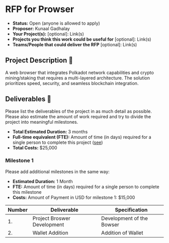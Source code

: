# RFP for Prowser

* **Status:** Open (anyone is allowed to apply) 
* **Proposer:** Kunaal Gadhalay
* **Your Project(s):** [optional]: Link(s)
* **Projects you think this work could be useful for** [optional]: Link(s)
* **Teams/People that could deliver the RFP** [optional]: Link(s)

## Project Description :page_facing_up: 

A web browser that integrates Polkadot network capabilities and crypto mining/staking that requires a multi-layered architecture. The solution prioritizes speed, security, and seamless blockchain integration.

## Deliverables :nut_and_bolt:

Please list the deliverables of the project in as much detail as possible. Please also estimate the amount of work required and try to divide the project into meaningful milestones.

* **Total Estimated Duration:** 3 months
* **Full-time equivalent (FTE):**  Amount of time (in days) required for a single person to complete this project ([see](https://en.wikipedia.org/wiki/Full-time_equivalent)) 
* **Total Costs:** $25,000 
### Milestone 1

Please add additional milestones in the same way: 
* **Estimated Duration:** 1 Month 
* **FTE:**  Amount of time (in days) required for a single person to complete this milestone
* **Costs:** Amount of Payment in USD for milestone 1: $15,000


| Number | Deliverable | Specification | 
| ------------- | ------------- | ------------- |
| 1. | Project Broswer Development | Development of the Bowser |  
| 2.  | Wallet Addition |Addition of Wallet|

